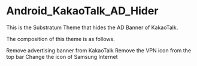 # Android_KakaoTalk_AD_Hider
This is the Substratum Theme that hides the AD Banner of KakaoTalk.

The composition of this theme is as follows.

Remove advertising banner from KakaoTalk
Remove the VPN icon from the top bar
Change the icon of Samsung Internet

